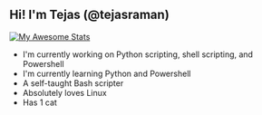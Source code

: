 ## Hi! I'm Tejas (@tejasraman)

[![My Awesome Stats](https://awesome-github-stats.azurewebsites.net/user-stats/tejasraman?cardType=github&theme=ayu-mirage)](https://git.io/awesome-stats-card)

- I'm currently working on Python scripting, shell scripting, and Powershell
- I'm currently learning Python and Powershell
- A self-taught Bash scripter
- Absolutely loves Linux
- Has 1 cat
